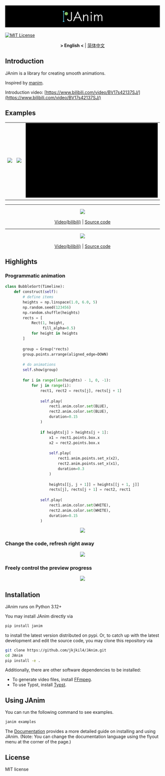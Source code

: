 ![logo](https://raw.githubusercontent.com/jkjkil4/JAnim/main/assets/logo.png)

[![MIT License](https://img.shields.io/badge/license-MIT-blue.svg?style=flat)](http://choosealicense.com/licenses/mit/)

<div align="center">

**&gt; English &lt;** | [简体中文](README_zh_CN.md)

</div>

## Introduction
JAnim is a library for creating smooth animations.

Inspired by [manim](https://github.com/3b1b/manim).

Introduction video: [https://www.bilibili.com/video/BV17s42137SJ/](https://www.bilibili.com/video/BV17s42137SJ/)

## Examples

<table>
  <tr>
    <td>
      <img src="https://raw.githubusercontent.com/jkjkil4/JAnim/main/assets/TextExample.gif"/>
    </td>
    <td>
      <img src="https://raw.githubusercontent.com/jkjkil4/JAnim/main/assets/RiemmanIntegral.gif"/>
    </td>
    <td>
      <img src="https://raw.githubusercontent.com/jkjkil4/JAnim/main/assets/NumberPlaneExample.gif"/>
    </td>
  </tr>
</table>

<!-- ffmpeg -i xxx.mp4 -filter:v "setpts=0.5*PTS" -r 15 -s 720x405 xxx.gif -->

___

<div align="center">

![](https://raw.githubusercontent.com/jkjkil4/JAnim/main/assets/RealSolution.gif)

[Video(bilibili)](https://www.bilibili.com/video/BV1hCYQe3EpG/?t=179) | [Source code](https://github.com/jkjkil4/videos/blob/main/2024/VideoEncoding/code.py)

</div>

___

<div align="center">

![](https://raw.githubusercontent.com/jkjkil4/JAnim/main/assets/FragInterp.gif)

[Video(bilibili)](https://www.bilibili.com/video/BV1CkxuexEeQ/?p=3&t=118) | [Source code](https://github.com/jkjkil4/videos/blob/main/2024/LearnOpenGL-8-MoreAttr/code.py)

</div>

## Highlights

### Programmatic animation

```py
class BubbleSort(Timeline):
    def construct(self):
        # define items
        heights = np.linspace(1.0, 6.0, 5)
        np.random.seed(123456)
        np.random.shuffle(heights)
        rects = [
            Rect(1, height,
                 fill_alpha=0.5)
            for height in heights
        ]

        group = Group(*rects)
        group.points.arrange(aligned_edge=DOWN)

        # do animations
        self.show(group)

        for i in range(len(heights) - 1, 0, -1):
            for j in range(i):
                rect1, rect2 = rects[j], rects[j + 1]

                self.play(
                    rect1.anim.color.set(BLUE),
                    rect2.anim.color.set(BLUE),
                    duration=0.15
                )

                if heights[j] > heights[j + 1]:
                    x1 = rect1.points.box.x
                    x2 = rect2.points.box.x

                    self.play(
                        rect1.anim.points.set_x(x2),
                        rect2.anim.points.set_x(x1),
                        duration=0.3
                    )

                    heights[[j, j + 1]] = heights[[j + 1, j]]
                    rects[j], rects[j + 1] = rect2, rect1

                self.play(
                    rect1.anim.color.set(WHITE),
                    rect2.anim.color.set(WHITE),
                    duration=0.15
                )
```

<div align="center">

![](https://raw.githubusercontent.com/jkjkil4/JAnim/main/assets/BubbleSort.gif)

</div>

### Change the code, refresh right away

<div align="center">

![](https://raw.githubusercontent.com/jkjkil4/JAnim/main/assets/CodeRefresh.gif)

</div>

### Freely control the preview progress

<div align="center">

![](https://raw.githubusercontent.com/jkjkil4/JAnim/main/assets/PreviewControl.gif)

</div>

## Installation

JAnim runs on Python 3.12+

You may install JAnim directly via
```sh
pip install janim
```
to install the latest version distributed on pypi. Or, to catch up with the latest development and edit the source code, you may clone this repository via
```sh
git clone https://github.com/jkjkil4/JAnim.git
cd JAnim
pip install -e .
```

Additionally, there are other software dependencies to be installed:
- To generate video files, install [FFmpeg](https://ffmpeg.org/).
- To use Typst, install [Typst](https://github.com/typst/typst).

## Using JAnim

You can run the following command to see examples.
```sh
janim examples
```

The [Documentation](https://janim.readthedocs.io/zh-cn/latest/index.html) provides a more detailed guide on installing and using JAnim. (Note: You can change the documentation language using the flyout menu at the corner of the page.)

## License

MIT license
